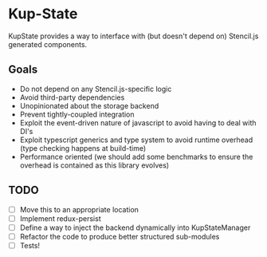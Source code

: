 # Kup-State

KupState provides a way to interface with (but doesn't depend on) Stencil.js generated components.

## Goals

* Do not depend on any Stencil.js-specific logic
* Avoid third-party dependencies
* Unopinionated about the storage backend
* Prevent tightly-coupled integration
* Exploit the event-driven nature of javascript to avoid having to deal with DI's
* Exploit typescript generics and type system to avoid runtime overhead (type checking happens at build-time)
* Performance oriented (we should add some benchmarks to ensure the overhead is contained as this library evolves)

## TODO

- [ ] Move this to an appropriate location
- [ ] Implement redux-persist
- [ ] Define a way to inject the backend dynamically into KupStateManager
- [ ] Refactor the code to produce better structured sub-modules
- [ ] Tests!